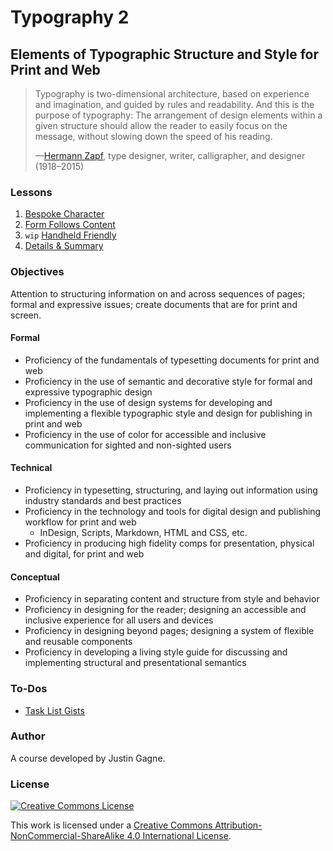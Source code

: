 # Typography 2
## Elements of Typographic Structure and Style for Print and Web

> Typography is two-dimensional architecture, based on experience and imagination, and guided by rules and readability. And this is the purpose of typography: The arrangement of design elements within a given structure should allow the reader to easily focus on the message, without slowing down the speed of his reading.
>
> —[Hermann Zapf](https://qz.com/421855/hermann-zapf-the-font-designer-behind-palatino-and-zapf-dingbats-has-died-at-96/), type designer, writer, calligrapher, and designer (1918–2015)

### Lessons

1. [Bespoke Character](01-bespoke-character.md)
2. [Form Follows Content](02-form-follows-content.md)
3. `wip` [Handheld Friendly](03-handheld-friendly.md)
4. [Details & Summary](04-details-summary.md)

### Objectives

Attention to structuring information on and across sequences of pages; formal and expressive issues; create documents that are for print and screen.

#### Formal

- Proficiency of the fundamentals of typesetting documents for print and web
- Proficiency in the use of semantic and decorative style for formal and expressive typographic design
- Proficiency in the use of design systems for developing and implementing a flexible typographic style and design for publishing in print and web
- Proficiency in the use of color for accessible and inclusive communication for sighted and non-sighted users

#### Technical

- Proficiency in typesetting, structuring, and laying out information using industry standards and best practices
- Proficiency in the technology and tools for digital design and publishing workflow for print and web
  - InDesign, Scripts, Markdown, HTML and CSS, etc.
- Proficiency in producing high fidelity comps for presentation, physical and digital, for print and web

#### Conceptual

- Proficiency in separating content and structure from style and behavior
- Proficiency in designing for the reader; designing an accessible and inclusive experience for all users and devices
- Proficiency in designing beyond pages; designing a system of flexible and reusable components
- Proficiency in developing a living style guide for discussing and implementing structural and presentational semantics

### To-Dos

- [Task List Gists](https://github.com/jgagne/typography-2-fa-17/issues/1)

### Author

A course developed by Justin Gagne.

### License

<a rel="license" href="http://creativecommons.org/licenses/by-nc-sa/4.0/"><img alt="Creative Commons License" style="border-width:0" src="https://i.creativecommons.org/l/by-nc-sa/4.0/80x15.png" /></a>

This work is licensed under a <a rel="license" href="http://creativecommons.org/licenses/by-nc-sa/4.0/">Creative Commons Attribution-NonCommercial-ShareAlike 4.0 International License</a>.
